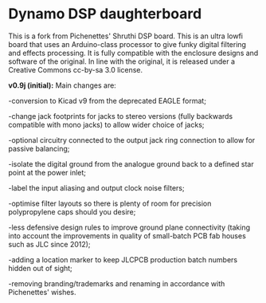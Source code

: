 # Dynamo DSP daughterboard

This is a fork from Pichenettes' Shruthi DSP board. This is an ultra lowfi board that uses an Arduino-class processor to give funky digital filtering and effects processing. It is fully compatible with the enclosure designs and software of the original. In line with the original, it is released under a Creative Commons cc-by-sa 3.0 license. 


<b>v0.9j (initial):</b> Main changes are: 

-conversion to Kicad v9 from the deprecated EAGLE format;

-change jack footprints for jacks to stereo versions (fully backwards compatible with mono jacks) to allow wider choice of jacks;

-optional circuitry connected to the output jack ring connection to allow for passive balancing; 

-isolate the digital ground from the analogue ground back to a defined star point at the power inlet; 

-label the input aliasing and output clock noise filters; 

-optimise filter layouts so there is plenty of room for precision polypropylene caps should you desire;

-less defensive design rules to improve ground plane connectivity (taking into account the improvements in quality of small-batch PCB fab houses such as JLC since 2012);

-adding a location marker to keep JLCPCB production batch numbers hidden out of sight;

-removing branding/trademarks and renaming in accordance with Pichenettes' wishes.
